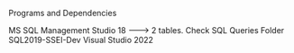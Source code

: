 Programs and Dependencies

MS SQL Management Studio 18 ---> 2 tables. Check SQL Queries Folder
SQL2019-SSEI-Dev
Visual Studio 2022
